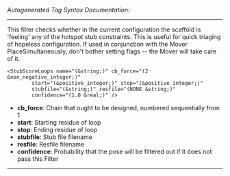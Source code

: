 _Autogenerated Tag Syntax Documentation:_

---
This filter checks whether in the current configuration the scaffold is 'feeling' any of the hotspot stub constraints. This is useful for quick triaging of hopeless configuration. If used in conjunction with the Mover PlaceSimultaneously, don't bother setting flags -- the Mover will take care of it.

```
<StubScoreLoops name="(&string;)" cb_force="(2 &non_negative_integer;)"
        start="(&positive_integer;)" stop="(&positive_integer;)"
        stubfile="(&string;)" resfile="(NONE &string;)"
        confidence="(1.0 &real;)" />
```

-   **cb_force**: Chain that ought to be designed, numbered sequentially from 1
-   **start**: Starting residue of loop
-   **stop**: Ending residue of loop
-   **stubfile**: Stub file filename
-   **resfile**: Resfile filename
-   **confidence**: Probability that the pose will be filtered out if it does not pass this Filter

---
